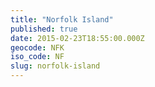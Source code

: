 ```yaml
---
title: "Norfolk Island"
published: true
date: 2015-02-23T18:55:00.000Z
geocode: NFK
iso_code: NF
slug: norfolk-island
---
```


